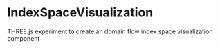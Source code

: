 # IndexSpaceVisualization
THREE.js experiment to create an domain flow index space visualization component
